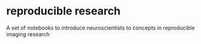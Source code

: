 # reproducible research
A set of notebooks to introduce neuroscientists to concepts in reproducible imaging research
